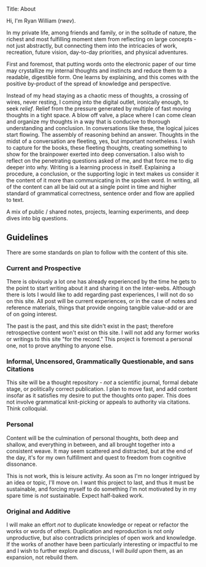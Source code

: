 Title: About   

Hi, I'm Ryan William (*rwev*).

In my private life, among friends and family, or in the solitude of nature, the richest and most fulfilling moment stem from reflecting on large concepts - not just abstractly, but connecting them into the intricacies of work, recreation, future vision, day-to-day priorities, and physical adventures.

First and foremost, that putting words onto the electronic paper of our time may crystallize my internal thoughts and instincts and reduce them to a readable, digestible form. One learns by explaining, and this comes with the positive by-product of the spread of knowledge and perspective.

Instead of my head staying as a chaotic mess of thoughts, a crossing of wires, never resting, I coming into the digital outlet, ironically enough, to seek _relief_. Relief from the pressure generated by multiple of fast moving thoughts in a tight space. A blow off valve, a place where I can come clean and organize my thoughts in a way that is conducive to thorough understanding and conclusion.
In conversations like these, the logical juices start flowing. The assembly of reasoning behind an answer. Thoughts in the midst of a conversation are fleeting, yes, but important nonetheless. I wish to capture for the books, these fleeting thoughts, creating something to show for the brainpower exerted into deep conversation. I also wish to reflect on the penetrating questions asked of me, and that force me to dig deeper into _why._
Writing is a learning process in itself. Explaining a procedure, a conclusion, or the supporting logic in text makes us consider it the content of it more than communicating in the spoken word. In writing, all of the content can all be laid out at a single point in time and higher standard of grammatical correctness, sentence order and flow are applied to text.

A mix of public / shared notes, projects, learning experiments, and deep dives into big questions. 

## Guidelines
There are some standards on plan to follow with the content of this site. 

### Current and Prospective
There is obviously a lot one has already experienced by the time he gets to the point to start writing about it and sharing it on the inter-webs. Although there is lots I would like to add regarding past experiences, I will not do so on this site. All post will be current experiences, or in the case of notes and reference materials, things that provide ongoing tangible value-add or are of on going interest. 

The past is the past, and this site didn't exist in the past; therefore retrospective content won't exist on this site. I will not add any former works or writings to this site "for the record." This project is foremost a personal one, not to prove anything to anyone else. 

### Informal, Uncensored, Grammatically Questionable, and sans Citations
This site will be a thought repository - _not_ a scientific journal, formal debate stage, or politically correct publication. I plan to move fast, and add content insofar as it satisfies my desire to put the thoughts onto paper. This does not involve grammatical knit-picking or appeals to authority via citations. Think colloquial. 

### Personal
Content will be the culmination of personal thoughts, both deep and shallow, and everything in between, and all brought together into a consistent weave. It may seem scattered and distracted, but at the end of the day, it's for my own fulfillment and quest to freedom from cognitive dissonance. 

This is not work, this is leisure activity. As soon as I'm no longer intrigued by an idea or topic, I'll move on. I want this project to last, and thus it must be sustainable, and forcing myself to do something I'm not motivated by in my spare time is _not_ sustainable. Expect half-baked work. 

### Original and Additive
I will make an effort _not_ to duplicate knowledge or repeat or refactor the works or words of others. Duplication and reproduction is not only unproductive, but also contradicts principles of open work and knowledge. If the works of another have been particularly interesting or impactful to me and I wish to further explore and discuss, I will _build upon_ them, as an expansion, not rebuild them. 




